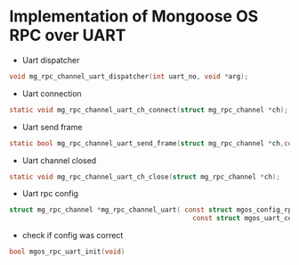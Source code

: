 # Implementation of Mongoose OS RPC over UART
- Uart dispatcher
```C
void mg_rpc_channel_uart_dispatcher(int uart_no, void *arg);
```
- Uart connection
```C
static void mg_rpc_channel_uart_ch_connect(struct mg_rpc_channel *ch);
```
- Uart send frame
```C
static bool mg_rpc_channel_uart_send_frame(struct mg_rpc_channel *ch,const struct mg_str f);
```
- Uart channel closed
```C
static void mg_rpc_channel_uart_ch_close(struct mg_rpc_channel *ch);
```
- Uart rpc config
```C
struct mg_rpc_channel *mg_rpc_channel_uart( const struct mgos_config_rpc_uart *ccfg,
                                              const struct mgos_uart_config *ucfg); 
```
- check if config was correct
```C
bool mgos_rpc_uart_init(void)
```
